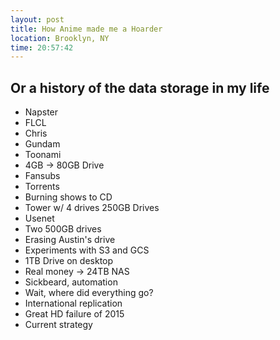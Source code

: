 ```yaml
---
layout: post
title: How Anime made me a Hoarder
location: Brooklyn, NY
time: 20:57:42
---
```


## Or a history of the data storage in my life

- Napster
- FLCL
- Chris
- Gundam
- Toonami
- 4GB -> 80GB Drive
- Fansubs
- Torrents
- Burning shows to CD
- Tower w/ 4 drives 250GB Drives
- Usenet
- Two 500GB drives
- Erasing Austin's drive
- Experiments with S3 and GCS
- 1TB Drive on desktop
- Real money -> 24TB NAS
- Sickbeard, automation
- Wait, where did everything go?
- International replication
- Great HD failure of 2015
- Current strategy
